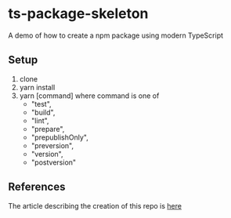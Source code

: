 # ts-package-skeleton
A demo of how to create a npm package using modern TypeScript

## Setup
1. clone
1. yarn install
1. yarn [command] where command is one of 
   * "test",
   * "build",
   * "lint",
   * "prepare",
   * "prepublishOnly",
   * "preversion",
   * "version",
   * "postversion"
   
## References
The article describing the creation of this repo is [here](https://julianstrecker.de/blog/2020-02-08--typescript-module-schreiben/)
